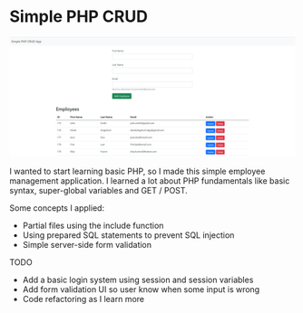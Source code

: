 # Simple PHP CRUD

<img src="example/crud.png">

I wanted to start learning basic PHP, so I made this simple employee management application. I learned a lot about PHP fundamentals like basic syntax, super-global variables and GET / POST.

Some concepts I applied:
* Partial files using the include function
* Using prepared SQL statements to prevent SQL injection
* Simple server-side form validation

TODO
* Add a basic login system using session and session variables
* Add form validation UI so user know when some input is wrong
* Code refactoring  as I learn more
 
